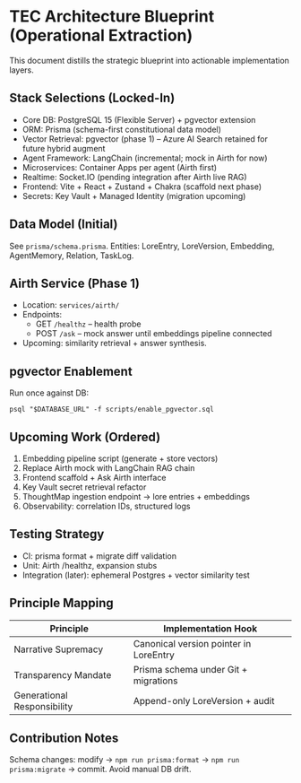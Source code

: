 # TEC Architecture Blueprint (Operational Extraction)

This document distills the strategic blueprint into actionable implementation layers.

## Stack Selections (Locked-In)
- Core DB: PostgreSQL 15 (Flexible Server) + pgvector extension
- ORM: Prisma (schema-first constitutional data model)
- Vector Retrieval: pgvector (phase 1) – Azure AI Search retained for future hybrid augment
- Agent Framework: LangChain (incremental; mock in Airth for now)
- Microservices: Container Apps per agent (Airth first)
- Realtime: Socket.IO (pending integration after Airth live RAG)
- Frontend: Vite + React + Zustand + Chakra (scaffold next phase)
- Secrets: Key Vault + Managed Identity (migration upcoming)

## Data Model (Initial)
See `prisma/schema.prisma`. Entities: LoreEntry, LoreVersion, Embedding, AgentMemory, Relation, TaskLog.

## Airth Service (Phase 1)
- Location: `services/airth/`
- Endpoints:
  - GET `/healthz` – health probe
  - POST `/ask` – mock answer until embeddings pipeline connected
- Upcoming: similarity retrieval + answer synthesis.

## pgvector Enablement
Run once against DB:
```
psql "$DATABASE_URL" -f scripts/enable_pgvector.sql
```

## Upcoming Work (Ordered)
1. Embedding pipeline script (generate + store vectors)
2. Replace Airth mock with LangChain RAG chain
3. Frontend scaffold + Ask Airth interface
4. Key Vault secret retrieval refactor
5. ThoughtMap ingestion endpoint -> lore entries + embeddings
6. Observability: correlation IDs, structured logs

## Testing Strategy
- CI: prisma format + migrate diff validation
- Unit: Airth /healthz, expansion stubs
- Integration (later): ephemeral Postgres + vector similarity test

## Principle Mapping
| Principle | Implementation Hook |
|-----------|---------------------|
| Narrative Supremacy | Canonical version pointer in LoreEntry |
| Transparency Mandate | Prisma schema under Git + migrations |
| Generational Responsibility | Append-only LoreVersion + audit |

## Contribution Notes
Schema changes: modify -> `npm run prisma:format` -> `npm run prisma:migrate` -> commit. Avoid manual DB drift.
